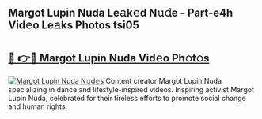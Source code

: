 ## Margot Lupin Nuda Le𝚊k𝚎d N𝚞𝚍e - Part-e4h Vid𝚎o Le𝚊ks Photos tsi05

# <h2><a href="http://fbf9moq.evod.top/?m=Margot+Lupin+Nuda">🔗 👉🔴 Margot Lupin Nuda Vid𝚎o Ph𝚘t𝚘s</a></h2>

[![Margot Lupin Nuda N𝚞d𝚎s](https://i.imgur.com/8V9OHl7.gif)](http://fbf9moq.evod.top/?m=Margot+Lupin+Nuda)
Content creator Margot Lupin Nuda specializing in dance and lifestyle-inspired videos. Inspiring activist Margot Lupin Nuda, celebrated for their tireless efforts to promote social change and human rights. 
